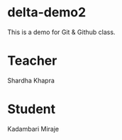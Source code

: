 # delta-demo2
This is a demo for Git &amp; Github class.

# Teacher
Shardha Khapra

# Student
Kadambari Miraje
